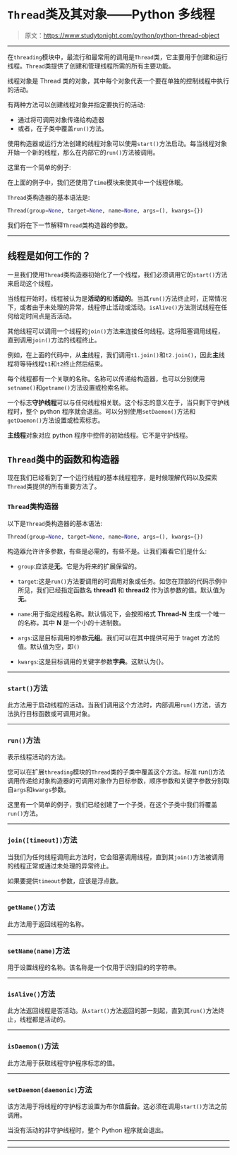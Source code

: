 # `Thread`类及其对象——Python 多线程

> 原文：<https://www.studytonight.com/python/python-thread-object>

* * *

在`threading`模块中，最流行和最常用的调用是`Thread`类，它主要用于创建和运行线程。`Thread`类提供了创建和管理线程所需的所有主要功能。

线程对象是 Thread 类的对象，其中每个对象代表一个要在单独的控制线程中执行的活动。

有两种方法可以创建线程对象并指定要执行的活动:

*   通过将可调用对象传递给构造器
*   或者，在子类中覆盖`run()`方法。

使用构造器或运行方法创建的线程对象可以使用`start()`方法启动。每当线程对象开始一个新的线程，那么在内部它的`run()`方法被调用。

这里有一个简单的例子:

在上面的例子中，我们还使用了`time`模块来使其中一个线程休眠。

`Thread`类构造器的基本语法是:

```py
Thread(group=None, target=None, name=None, args=(), kwargs={})
```

我们将在下一节解释`Thread`类构造器的参数。

* * *

## 线程是如何工作的？

一旦我们使用`Thread`类构造器初始化了一个线程，我们必须调用它的`start()`方法来启动这个线程。

当线程开始时，线程被认为是**活动的**和**活动的**。当其`run()`方法终止时，正常情况下，或者由于未处理的异常，线程停止活动或活动。`isAlive()`方法测试线程在任何给定时间点是否活动。

其他线程可以调用一个线程的`join()`方法来连接任何线程。这将阻塞调用线程，直到调用`join()`方法的线程终止。

例如，在上面的代码中，从**主**线程，我们调用`t1.join()`和`t2.join()`，因此**主**线程将等待线程`t1`和`t2`终止然后结束。

每个线程都有一个关联的名称。名称可以传递给构造器，也可以分别使用`setname()`和`getname()`方法设置或检索名称。

一个标志**守护线程**可以与任何线程相关联。这个标志的意义在于，当只剩下守护线程时，整个 python 程序就会退出。可以分别使用`setDaemon()`方法和`getDaemon()`方法设置或检索标志。

**主线程**对象对应 python 程序中控件的初始线程。它不是守护线程。

## `Thread`类中的函数和构造器

现在我们已经看到了一个运行线程的基本线程程序，是时候理解代码以及探索`Thread`类提供的所有重要方法了。

### `Thread`类构造器

以下是`Thread`类构造器的基本语法:

```py
Thread(group=None, target=None, name=None, args=(), kwargs={})
```

构造器允许许多参数，有些是必需的，有些不是。让我们看看它们是什么:

*   `group`:应该是**无**。它是为将来的扩展保留的。

*   `target`:这是`run()`方法要调用的可调用对象或任务。如您在顶部的代码示例中所见，我们已经指定函数名 **thread1** 和 **thread2** 作为该参数的值。默认值为**无**。

*   `name`:用于指定线程名称。默认情况下，会按照格式 **Thread-N** 生成一个唯一的名称，其中 **N** 是一个小的十进制数。

*   `args`:这是目标调用的参数**元组**。我们可以在其中提供可用于 traget 方法的值。默认值为空，即`()`

*   `kwargs`:这是目标调用的关键字参数**字典**。这默认为{}。

* * *

### `start()`方法

此方法用于启动线程的活动。当我们调用这个方法时，内部调用`run()`方法，该方法执行目标函数或可调用对象。

* * *

### `run()`方法

表示线程活动的方法。

您可以在扩展`threading`模块的`Thread`类的子类中覆盖这个方法。标准 run()方法调用传递给对象构造器的可调用对象作为目标参数，顺序参数和关键字参数分别取自`args`和`kwargs`参数。

这里有一个简单的例子，我们已经创建了一个子类，在这个子类中我们将覆盖`run()`方法。

* * *

### `join([timeout])`方法

当我们为任何线程调用此方法时，它会阻塞调用线程，直到其`join()`方法被调用的线程正常或通过未处理的异常终止。

如果要提供`timeout`参数，应该是浮点数。

* * *

### `getName()`方法

此方法用于返回线程的名称。

* * *

### `setName(name)`方法

用于设置线程的名称。该名称是一个仅用于识别目的的字符串。

* * *

### `isAlive()`方法

此方法返回线程是否活动。从`start()`方法返回的那一刻起，直到其`run()`方法终止，线程都是活动的。

* * *

### `isDaemon()`方法

此方法用于获取线程守护程序标志的值。

* * *

### `setDaemon(daemonic)`方法

该方法用于将线程的守护标志设置为布尔值**后台**。这必须在调用`start()`方法之前调用。

当没有活动的非守护线程时，整个 Python 程序就会退出。

* * *

* * *